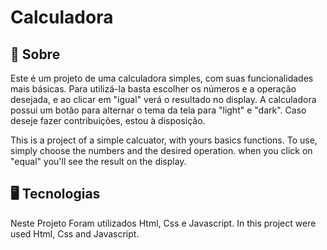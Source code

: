 # Calculadora
## 📝 Sobre


Este é um projeto de uma calculadora simples, com suas funcionalidades mais básicas.
Para utilizá-la basta escolher os números e a operação desejada, e ao clicar em "igual" verá o resultado no display.
A calculadora possui um botão para alternar o tema da tela para "light" e "dark".
Caso deseje fazer contribuições, estou à disposição.

This is a project of a simple calcuator, with yours basics functions.
To use, simply choose the numbers and the desired operation. when you click on "equal" you'll see the result on the display.


## 🖥 Tecnologias
Neste Projeto Foram utilizados Html, Css e Javascript.
In this project were used Html, Css and Javascript.
